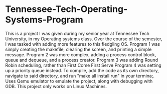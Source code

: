 # Tennessee-Tech-Operating-Systems-Program
This is a project I was given during my senior year at Tennessee Tech University, in my Operating systems class. Over the course of the semester, I was tasked with adding more features to this fledgling OS.
Program 1 was simply creating the makefile, clearing the screen, and printing a simple message.
Program 2 was more complex, adding a process control block, queue and dequeue, and a process creator.
Program 3 was adding Round Robin scheduling, rather than First Come First Serve
Program 4 was setting up a priority queue instead.
To compile, add the code as its own directory, navigate to said directory, and run "make all install run" in your termina;. 
Uses Qemu emulator to emulate the project, along with debugging with GDB.
This project only works on Linux Machines.
